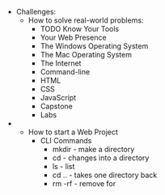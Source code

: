 - Challenges:
	- How to solve real-world problems:
		- TODO Know Your Tools
		- Your Web Presence
		- The Windows Operating System
		- The Mac Operating System
		- The Internet
		- Command-line
		- HTML
		- CSS
		- JavaScript
		- Capstone
		- Labs
-
	- How to start a Web Project
		- CLI Commands
			- mkdir - make a directory
			- cd - changes into a directory
			- ls - list
			- cd .. - takes one directory back
			- rm -rf - remove for